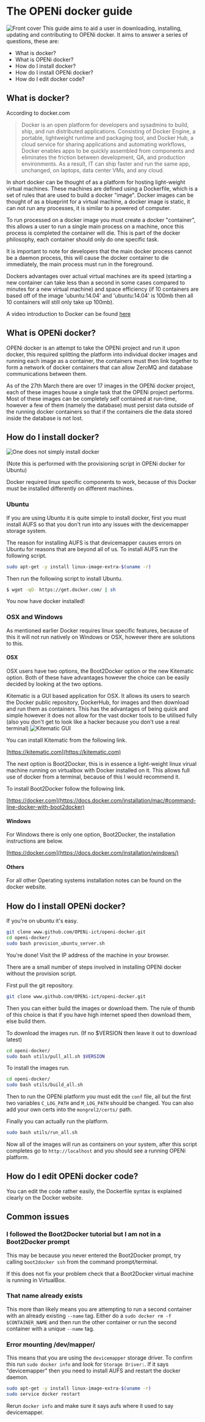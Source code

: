 # The OPENi docker guide
![Front cover](http://cdn.meme.am/instances/500x/56920837.jpg)
This guide aims to aid a user in downloading, installing, updating and contributing to OPENi docker.
It aims to answer a series of questions, these are:
* What is docker?
* What is OPENi docker?
* How do I install docker?
* How do I install OPENi docker?
* How do I edit docker code?

## What is docker?
According to docker.com

>Docker is an open platform for developers and sysadmins to build, ship, and run distributed applications. Consisting of Docker Engine, a portable, lightweight runtime and packaging tool, and Docker Hub, a cloud service for sharing applications and automating workflows, Docker enables apps to be quickly assembled from components and eliminates the friction between development, QA, and production environments. As a result, IT can ship faster and run the same app, unchanged, on laptops, data center VMs, and any cloud.

In short docker can be thought of as a platform for hosting light-weight virtual machines. These machines are defined using a Dockerfile, which is a set of rules that are used to build a docker "image". Docker images can be thought of as a blueprint for a virtual machine, a docker image is static, it can not run any processes, it is similar to a powered of computer.

To run processed on a docker image you must create a docker "container", this allows a user to run a single main process on a machine, once this process is completed the container will die. This is part of the docker philosophy, each container should only do one specific task.

It is important to note for developers that the main docker process cannot be a daemon process, this will cause the docker container to die immediately, the main process must run in the foreground.

Dockers advantages over actual virtual machines are its speed (starting a new container can take less than a second in some cases compared to minutes for a new virtual machine) and space efficiency (if 10 containers are based off of the image 'ubuntu:14.04' and 'ubuntu:14.04' is 100mb then all 10 containers will still only take up 100mb).

A video introduction to Docker can be found [here](https://youtu.be/ZzQfxoMFH0U)

## What is OPENi docker?
OPENi docker is an attempt to take the OPENi project and run it upon docker, this required splitting the platform into individual docker images and running each image as a container, the containers must then link together to form a network of docker containers that can allow ZeroMQ and database communications between them.

As of the 27th March there are over 17 images in the OPENi docker project, each of these images house a single task that the OPENi project performs. Most of these images can be completely self contained at run-time, however a few  of them (namely the database) must persist data outside of the running docker containers so that if the containers die the data stored inside the database is not lost.

## How do I install docker?
![One does not simply install docker](http://i.imgur.com/nFGC7lK.jpg)

(Note this is performed with the provisioning script in OPENi docker for Ubuntu)

Docker required linux specific components to work, because of this Docker must be installed differently on different machines.

### Ubuntu
If you are using Ubuntu it is quite simple to install docker, first you must install AUFS so that you don't run into any issues with the devicemapper storage system. 

The reason for installing AUFS is that devicemapper causes errors on Ubuntu for reasons that are beyond all of us. To install AUFS run the following script.

```bash
sudo apt-get -y install linux-image-extra-$(uname -r)
```

Then run the following script to install Ubuntu.

```bash
$ wget -qO- https://get.docker.com/ | sh
```

You now have docker installed!

### OSX and Windows
As mentioned earlier Docker requires linux specific features, because of this it will not run natively on Windows or OSX, however there are solutions to this.

#### OSX
OSX users have two options, the Boot2Docker option or the new Kitematic option. Both of these have advantages however the choice can be easily decided by looking at the two options.

Kitematic is a GUI based application for OSX. It allows its users to search the Docker public repository, DockerHub, for images and then download and run them as containers. This has the advantages of being quick and simple however it does not allow for the vast docker tools to be utilised fully (also you don't get to look like a hacker because you don't use a real terminal)
![Kitematic GUI](https://blog.docker.com/media/Screenshot-2015-02-23-16.27.27.jpg)

You can install Kitematic from the following link.

[https://kitematic.com](https://kitematic.com)

The next option is Boot2Docker, this is in essence a light-weight linux virual machine running on virtualbox with Docker installed on it. This allows full use of docker from a terminal, because of this I would recommend it.

To install Boot2Docker follow the following link.

[https://docker.com](https://docs.docker.com/installation/mac/#command-line-docker-with-boot2docker)

#### Windows

For Windows there is only one option, Boot2Docker, the installation instructions are below.

[https://docker.com](https://docs.docker.com/installation/windows/)

#### Others

For all other Operating systems installation notes can be found on the docker website.

## How do I install OPENi docker?

If you're on ubuntu it's easy.

```bash
git clone www.github.com/OPENi-ict/openi-docker.git
cd openi-docker/
sudo bash provision_ubuntu_server.sh
```

You're done! Visit the IP address of the machine in your browser.

There are a small number of steps involved in installing OPENi docker without the provision script.

First pull the git repository.

```bash
git clone www.github.com/OPENi-ict/openi-docker.git
```

Then you can either build the images or download them. The rule of thumb of this choice is that if you have high internet speed then download them, else build them.

To download the images run. (If no $VERSION then leave it out to download latest)

```bash
cd openi-docker/
sudo bash utils/pull_all.sh $VERSION
```

To install the images run.

```bash
cd openi-docker/
sudo bash utils/build_all.sh
```

Then to run the OPENi platform you must edit the ``` conf ``` file, all but the first two variables ```C_LOG_PATH``` and ```M_LOG_PATH``` should be changed. You can also add your own certs into the ```mongrel2/certs/``` path.

Finally you can actually run the platform.

```bash
sudo bash utils/run_all.sh
```

Now all of the images will run as containers on your system, after this script completes go to ```http://localhost``` and you should see a running OPENi platform.

## How do I edit OPENi docker code?

You can edit the code rather easily, the Dockerfile syntax is explained clearly on the Docker website.

## Common issues
### I followed the Boot2Docker tutorial but I am not in a Boot2Docker prompt
This may be because you never entered the Boot2Docker prompt, try calling ```boot2docker ssh``` 
from the command prompt/terminal. 

If this does not fix your problem check that a Boot2Docker virtual machine is running in VirtualBox.

### That name already exists

This more than likely means you are attempting to run a second container with an already existing ```--name``` tag. Either do a ```sudo docker rm -f $CONTAINER_NAME``` and then run the other container or run the second container with a unique ```--name``` tag.

### Error mounting /dev/mapper/

This means that you are using the ```devicemapper``` storage driver. To confirm this run ```sudo docker info``` and look for ```Storage Driver:```. If it says "devicemapper" then you need to install AUFS and restart the docker daemon.

```bash
sudo apt-get -y install linux-image-extra-$(uname -r)
sudo service docker restart
```

Rerun ```docker info``` and make sure it says aufs where it used to say devicemapper.

